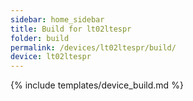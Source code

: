 ```yaml
---
sidebar: home_sidebar
title: Build for lt02ltespr
folder: build
permalink: /devices/lt02ltespr/build/
device: lt02ltespr
---
```

{% include templates/device_build.md %}
